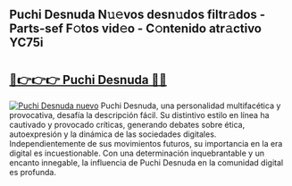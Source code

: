 ## Puchi Desnuda N𝚞𝚎vos desn𝚞dos filtr𝚊dos - Parts-sef F𝚘tos vid𝚎o - C𝚘ntenido atr𝚊ctivo YC75i

# <h2><a href="http://mb6sva.tromn.icu/?c=Puchi+Desnuda">🔗👉👉👉 Puchi Desnuda 🔗🔗</a></h2>

[![Puchi Desnuda nuevo](https://i.imgur.com/pEAQMta.gif)](http://mb6sva.tromn.icu/?c=Puchi+Desnuda)
Puchi Desnuda, una personalidad multifacética y provocativa, desafía la descripción fácil. Su distintivo estilo en línea ha cautivado y provocado críticas, generando debates sobre ética, autoexpresión y la dinámica de las sociedades digitales. Independientemente de sus movimientos futuros, su importancia en la era digital es incuestionable. Con una determinación inquebrantable y un encanto innegable, la influencia de Puchi Desnuda en la comunidad digital es profunda.
